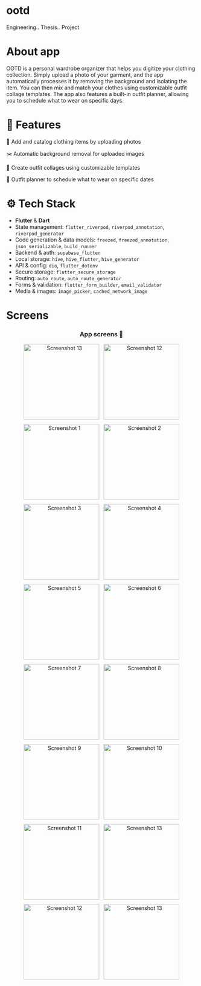 # ootd
Engineering.. Thesis.. Project

# About app
OOTD is a personal wardrobe organizer that helps you digitize your clothing collection. Simply upload a photo of your garment, and the app automatically processes it by removing the background and isolating the item. You can then mix and match your clothes using customizable outfit collage templates. The app also features a built-in outfit planner, allowing you to schedule what to wear on specific days.

# 🚀 Features
📸 Add and catalog clothing items by uploading photos

✂️ Automatic background removal for uploaded images

🧩 Create outfit collages using customizable templates

📅 Outfit planner to schedule what to wear on specific dates

# ⚙️ Tech Stack

- **Flutter** & **Dart**
- State management: `flutter_riverpod`, `riverpod_annotation`, `riverpod_generator`
- Code generation & data models: `freezed`, `freezed_annotation`, `json_serializable`, `build_runner`
- Backend & auth: `supabase_flutter`
- Local storage: `hive`, `hive_flutter`, `hive_generator`
- API & config: `dio`, `flutter_dotenv`
- Secure storage: `flutter_secure_storage`
- Routing: `auto_route`, `auto_route_generator`
- Forms & validation: `flutter_form_builder`, `email_validator`
- Media & images: `image_picker`, `cached_network_image`

# Screens
<div align="center">
  <h3>App screens 📱</h3>

   <div style="display: flex; flex-wrap: wrap; justify-content: center; gap: 12px;">
     <img src="https://nofqkuoakmrnkuwmdsdw.supabase.co/storage/v1/object/public/appscreenshoot//Screenshot_20250606_100919.jpg" alt="Screenshot 13" width="200" />
     <img src="https://nofqkuoakmrnkuwmdsdw.supabase.co/storage/v1/object/public/appscreenshoot//Screenshot_20250606_193146.jpg" alt="Screenshot 12" width="200" />
    <img src="https://nofqkuoakmrnkuwmdsdw.supabase.co/storage/v1/object/public/appscreenshoot//Screenshot_20250606_192727.jpg" alt="Screenshot 1" width="200" />
    <img src="https://nofqkuoakmrnkuwmdsdw.supabase.co/storage/v1/object/public/appscreenshoot//Screenshot_20250606_193102.jpg" alt="Screenshot 2" width="200" />
    <img src="https://nofqkuoakmrnkuwmdsdw.supabase.co/storage/v1/object/public/appscreenshoot//Screenshot_20250606_193110.jpg" alt="Screenshot 3" width="200" />
    <img src="https://nofqkuoakmrnkuwmdsdw.supabase.co/storage/v1/object/public/appscreenshoot//Screenshot_20250606_193119.jpg" alt="Screenshot 4" width="200" />
    <img src="https://nofqkuoakmrnkuwmdsdw.supabase.co/storage/v1/object/public/appscreenshoot//Screenshot_20250606_193123.jpg" alt="Screenshot 5" width="200" />
    <img src="https://nofqkuoakmrnkuwmdsdw.supabase.co/storage/v1/object/public/appscreenshoot//Screenshot_20250606_101344.jpg" alt="Screenshot 6" width="200" />
    <img src="https://nofqkuoakmrnkuwmdsdw.supabase.co/storage/v1/object/public/appscreenshoot//Screenshot_20250606_192108.jpg" alt="Screenshot 7" width="200" />
    <img src="https://nofqkuoakmrnkuwmdsdw.supabase.co/storage/v1/object/public/appscreenshoot//Screenshot_20250606_192113.jpg" alt="Screenshot 8" width="200" />
    <img src="https://nofqkuoakmrnkuwmdsdw.supabase.co/storage/v1/object/public/appscreenshoot//Screenshot_20250606_101252.jpg" alt="Screenshot 9" width="200" />
    <img src="https://nofqkuoakmrnkuwmdsdw.supabase.co/storage/v1/object/public/appscreenshoot//Screenshot_20250606_100940.jpg" alt="Screenshot 10" width="200" />
    <img src="https://nofqkuoakmrnkuwmdsdw.supabase.co/storage/v1/object/public/appscreenshoot//Screenshot_20250606_101104.jpg" alt="Screenshot 11" width="200" />
      <img src="https://nofqkuoakmrnkuwmdsdw.supabase.co/storage/v1/object/public/appscreenshoot//Screenshot_20250606_101143.jpg" alt="Screenshot 13" width="200" />
    <img src="https://nofqkuoakmrnkuwmdsdw.supabase.co/storage/v1/object/public/appscreenshoot//Screenshot_20250606_101151.jpg" alt="Screenshot 12" width="200" />
    <img src="https://nofqkuoakmrnkuwmdsdw.supabase.co/storage/v1/object/public/appscreenshoot//Screenshot_20250606_101159.jpg" alt="Screenshot 13" width="200" />
     
  </div>
</div>



